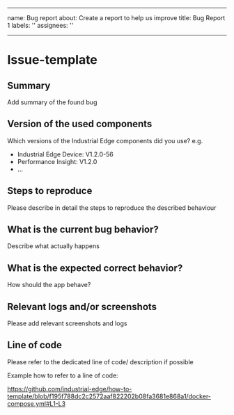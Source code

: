<!--
Copyright (C) 2023 Siemens AG

SPDX-License-Identifier: MIT
-->

---
name: Bug report
about: Create a report to help us improve
title: Bug Report 1
labels: ''
assignees: ''

---

# Issue-template

## Summary

Add summary of the found bug

## Version of the used components

Which versions of the Industrial Edge components did you use?
e.g.

- Industrial Edge Device: V1.2.0-56
- Performance Insight: V1.2.0
- ...

## Steps to reproduce

Please describe in detail the steps to reproduce the described behaviour

## What is the current bug behavior?

Describe what actually happens

## What is the expected correct behavior?

How should the app behave?

## Relevant logs and/or screenshots

Please add relevant screenshots and logs

## Line of code

Please refer to the dedicated line of code/ description if possible

Example how to refer to a line of code:

https://github.com/industrial-edge/how-to-template/blob/f195f788dc2c2572aaf822202b08fa3681e868a1/docker-compose.yml#L1-L3